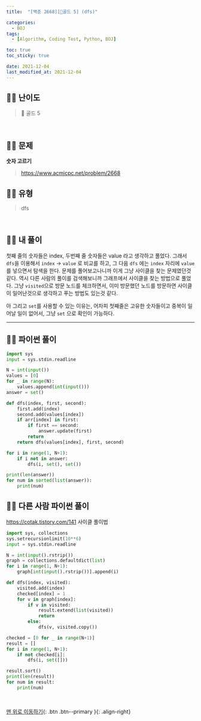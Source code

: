 ```yaml
---
title:  "[백준 2668][💛골드 5] (dfs)" 

categories:
  - BOJ
tags:
  - [Algorithm, Coding Test, Python, BOJ]

toc: true
toc_sticky: true

date: 2021-12-04
last_modified_at: 2021-12-04
---
```


## 🧞‍♂️ 난이도 

> 💛 골드 5

<br>

## 🧞‍♂️ 문제
**숫자 고르기**
> <https://www.acmicpc.net/problem/2668>

## 🧞‍♂️ 유형
> dfs

<br>

## 🧞‍♂️ 내 풀이

첫째 줄의 숫자들은 index, 두번째 줄 숫자들은 value 라고 생각하고 풀었다. 그래서 `dfs`을 이용해서 `index` -> `value` 로 비교를 하고, 그 다음 `dfs` 에는 `index` 자리에 `value`를 넣으면서 탐색을 한다.
문제를 풀어보고나니까 이게 그냥 사이클을 찾는 문제였던것 같다.
역시 다른 사람의 풀이를 검색해보니까 그래프에서 사이클을 찾는 방법으로 풀었다. 그냥 `visited`으로 방문 노드를 체크하면서, 이미 방문했던 노드를 방문하면 사이클이 일어난것으로 생각하고 푸는 방법도 있는것 같다.

아 그리고 `set`를 사용할 수 있는 이유는, 어차피 첫째줄은 고유한 숫자들이고 중복이 일어날 일이 없어서, 그냥 `set` 으로 확인이 가능하다.

***

## 🧞‍♂️ 파이썬 풀이
```python
import sys
input = sys.stdin.readline

N = int(input())
values = [0]
for _ in range(N):
    values.append(int(input()))
answer = set()

def dfs(index, first, second):
    first.add(index)
    second.add(values[index])
    if arr[index] in first:
        if first == second:
            answer.update(first)
        return
    return dfs(values[index], first, second)

for i in range(1, N+1):
    if i not in answer:
        dfs(i, set(), set())

print(len(answer))
for num in sorted(list(answer)):
    print(num)
```

## 🧞‍♂️ 다른 사람 파이썬 풀이
<https://cotak.tistory.com/141>
사이클 풀이법
```python
import sys, collections
sys.setrecursionlimit(10**6)
input = sys.stdin.readline

N = int(input().rstrip())
graph = collections.defaultdict(list)
for i in range(1, N+1):
    graph[int(input().rstrip())].append(i)

def dfs(index, visited):
    visited.add(index)
    checked[index] = 1
    for v in graph[index]:
        if v in visited:
            result.extend(list(visited))
            return
        else:
            dfs(v, visited.copy())

checked = [0 for _ in range(N+1)]
result = []
for i in range(1, N+1):
    if not checked[i]:
        dfs(i, set([]))

result.sort()
print(len(result))
for num in result:
    print(num)
```


<br>

[맨 위로 이동하기](#){: .btn .btn--primary }{: .align-right}